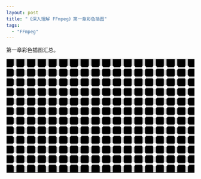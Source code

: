 ```yaml
---
layout: post
title: "《深入理解 FFmpeg》第一章彩色插图"
tags:
  - "FFmpeg"
---
```


第一章彩色插图汇总。

![似动现象](imgs/00/black-and-white.png)
